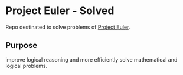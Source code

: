 # Project Euler - Solved

Repo destinated to solve problems of [Project Euler](https://projecteuler.net/about).

## Purpose

improve logical reasoning and more efficiently solve mathematical and logical problems.
